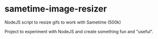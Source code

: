 sametime-image-resizer
======================

NodeJS script to resize gifs to work with Sametime (500k)


Project to experiment with NodeJS and create something fun and "useful".
